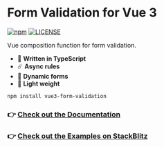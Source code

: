 # Form Validation for Vue 3

[![npm](https://badgen.net/npm/v/vue3-form-validation)](https://www.npmjs.com/package/vue3-form-validation)
[![LICENSE](https://badgen.net/github/license/micromatch/micromatch?color=green)](https://github.com/JensDll/vue3-form-validation/blob/main/LICENSE)

Vue composition function for form validation.

- 🌌 **Written in TypeScript**
- ☄️ **Async rules**
- 🌊 **Dynamic forms**
- 🍂 **Light weight**

```bash
npm install vue3-form-validation
```

### :point_right: [Check out the Documentation](https://github.com/JensDll/vue3-form-validation/wiki/Documentation)

### :point_right: [Check out the Examples on StackBlitz](https://stackblitz.com/github/JensDll/vue3-form-validation/tree/main/packages/examples?file=src%2Fmain.ts)
